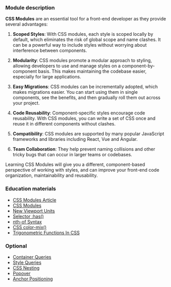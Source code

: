 ### Module description
**CSS Modules** are an essential tool for a front-end developer as they provide several advantages:

1. **Scoped Styles**: With CSS modules, each style is scoped locally by default, which eliminates the risk of global scope and
name clashes. It can be a powerful way to include styles without worrying about interference between components.

2. **Modularity**: CSS modules promote a modular approach to styling, allowing developers to use and manage styles on a 
component-by-component basis. This makes maintaining the codebase easier, especially for large applications.

3. **Easy Migrations**: CSS modules can be incrementally adopted, which makes migrations easier. You can start using them 
in single components, see the benefits, and then gradually roll them out across your project.

4. **Code Reusability**: Component-specific styles encourage code reusability. With CSS modules, you can write a set of 
CSS once and reuse it in different components without clashes.

5. **Compatibility**: CSS modules are supported by many popular JavaScript frameworks and libraries including React, 
Vue and Angular.

6. **Team Collaboration**: They help prevent naming collisions and other tricky bugs that can occur in larger teams or 
codebases.

Learning CSS Modules will give you a different, component-based perspective of working with styles, and can improve 
your front-end code organization, maintainability and reusability.

### Education materials
- [CSS Modules Article](https://glenmaddern.com/articles/css-modules)
- [CSS Modules](https://github.com/css-modules/css-modules) 
- [New Viewport Units](https://ishadeed.com/article/new-viewport-units)
- [Selector :has()](https://developer.mozilla.org/en-US/docs/Web/CSS/:has)
- [nth-of Syntax](https://developer.chrome.com/articles/css-nth-child-of-s)
- [CSS color-mix()](https://developer.chrome.com/blog/css-color-mix)
- [Trigonometric Functions In CSS](https://drafts.csswg.org/css-values/?c=N%3BO%3DD#trig-funcs)


### Optional
- [Container Queries](https://drafts.csswg.org/css-contain-3/#container-queries)
- [Style Queries](https://developer.chrome.com/blog/style-queries)
- [CSS Nesting](https://www.w3.org/TR/css-nesting-1/#nest-selector)
- [Popover](https://developer.mozilla.org/en-US/docs/Web/HTML/Global_attributes/popover)
- [Anchor Positioning](https://drafts.csswg.org/css-anchor-position-1)

